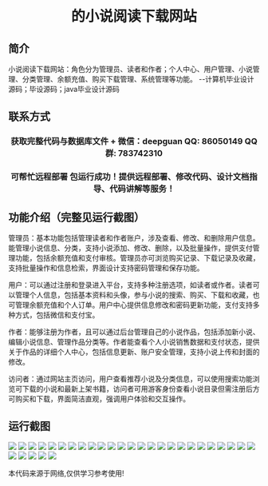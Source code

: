<p><h1 align="center">的小说阅读下载网站</h1></p>

## 简介
小说阅读下载网站：角色分为管理员、读者和作者；个人中心、用户管理、小说管理、分类管理、余额充值、购买下载管理、系统管理等功能。    --计算机毕业设计源码；毕设源码；java毕业设计源码


## 联系方式
<p><h3 align="center">获取完整代码与数据库文件 + 微信：deepguan QQ: 86050149 QQ群: 783742310</h3></p>
<p><h3 align="center">可帮忙远程部署 包运行成功！提供远程部署、修改代码、设计文档指导、代码讲解等服务！</h3></p>

## 功能介绍（完整见运行截图）
管理员：基本功能包括管理读者和作者账户，涉及查看、修改、和删除用户信息。能管理小说信息、分类，支持小说添加、修改、删除，以及批量操作，提供支付管理功能，包括余额充值和支付审核。管理员亦可浏览购买记录、下载记录及收藏，支持批量操作和信息检索，界面设计支持密码管理和保存功能。

用户：可以通过注册和登录进入平台，支持多种注册选项，如读者或作者。读者可以管理个人信息，包括基本资料和头像，参与小说的搜索、购买、下载和收藏，也可管理余额充值和个人订单。用户中心提供信息修改和密码更新功能，支付支持多种方式，包括微信和支付宝。

作者：能够注册为作者，且可以通过后台管理自己的小说作品，包括添加新小说、编辑小说信息、管理作品分类等。作者能查看个人小说销售数据和支付状态，提供关于作品的详细个人中心，包括信息更新、账户安全管理，支持小说上传和封面的修改。

访问者：通过网站主页访问，用户查看推荐小说及分类信息，可以使用搜索功能浏览可下载的小说和最新上架书籍，访问者可用游客身份查看小说目录但需注册后方可购买和下载，界面简洁直观，强调用户体验和交互操作。


## 运行截图
![](img/001.jpg)
![](img/002.jpg)
![](img/003.jpg)
![](img/004.jpg)
![](img/005.jpg)
![](img/006.jpg)
![](img/007.jpg)
![](img/008.jpg)
![](img/009.jpg)
![](img/010.jpg)
![](img/011.jpg)
![](img/012.jpg)
![](img/013.jpg)
![](img/014.jpg)
![](img/015.jpg)
![](img/016.jpg)
![](img/017.jpg)
![](img/018.jpg)
![](img/019.jpg)
![](img/020.jpg)
![](img/021.jpg)
![](img/022.jpg)
![](img/023.jpg)
![](img/024.jpg)
![](img/025.jpg)
![](img/026.jpg)
![](img/027.jpg)
![](img/028.jpg)
![](img/029.jpg)
![](img/030.jpg)

<p>本代码来源于网络,仅供学习参考使用!</p>
